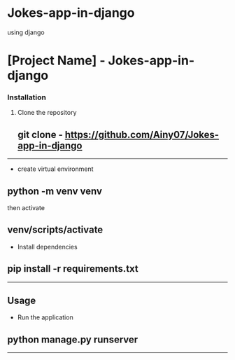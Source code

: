 # Jokes-app-in-django
using django




# [Project Name] - Jokes-app-in-django



### Installation

1. Clone the repository
   
   ## git clone  - https://github.com/Ainy07/Jokes-app-in-django
---------
- create virtual environment 
## python -m venv venv
then activate
## venv/scripts/activate


- Install dependencies

## pip install -r requirements.txt
--------
## Usage
- Run the application

## python manage.py runserver
--------





